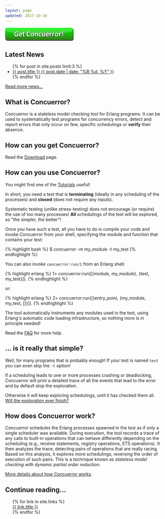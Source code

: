```yaml
---
layout: page
updated: 2017-10-16
---
```


<div class="download-link">
<a href="./download"><img src="./images/get_concuerror_button.png" alt="Get Concuerror!"></a>
</div>

## Latest News

<ul class="post-list">
    {% for post in site.posts limit:3 %}
    <li>
    <article>
    <a href="{{ post.url }}">
        {{ post.title }}
        <span class="entry-date">
            <time datetime="{{ post.date | date_to_xmlschema }}">
                {{ post.date | date: "%B %d, %Y" }}
            </time>
        </span>
    </a>
    </article>
    </li>
    {% endfor %}
</ul>

[Read more news...](/news)

## What is Concuerror?

Concuerror is a stateless model checking tool for Erlang programs. It can be used to systematically test programs for concurrency errors, detect and report errors that only occur on few, specific schedulings or **verify** their absence.

## How can you get Concuerror?

Read the [Download](/download) page.

## How can you use Concuerror?

You might find one of the [Tutorials](/tutorials) useful!

In short, you need a test that is **terminating** (ideally in any scheduling of the processes) and **closed** (does not require any inputs).

Systematic testing (unlike stress-testing) does not encourage (or require) the use of too many processes! **All** schedulings of the test will be explored, so "the simpler, the better"!

Once you have such a test, all you have to do is compile your code and invoke Concuerror from your shell, specifying the module and function that contains your test:

{% highlight bash %}
$ concuerror -m my_module -t my_test
{% endhighlight %}

You can also invoke `concuerror:run/1` from an Erlang shell:

{% highlight erlang %}
1> concuerror:run([{module, my_module}, {test, my_test}]).
{% endhighlight %}

or:

{% highlight erlang %}
2> concuerror:run([{entry_point, {my_module, my_test, []}]).
{% endhighlight %}

The tool automatically instruments any modules used in the test,
using Erlang's automatic code loading infrastructure,
so nothing more is in principle needed!

Read the [FAQ](/faq) for more help.

## ... is it really that simple?

Well, for many programs that is probably enough!
If your test is named `test` you can even skip the `-t` option!

If a scheduling leads to one or more processes crashing or
deadlocking, Concuerror will print a detailed trace of all the events
that lead to the error and by default stop the exploration.

Otherwise it will keep exploring schedulings, until it has checked them all. [Will the exploration ever finish?](/faq/#will-the-exploration-ever-finish)

## How does Concuerror work?

Concuerror schedules the Erlang processes spawned in the test as if only a single scheduler was available.
During execution, the tool records a trace of any calls to built-in operations that can behave differently depending on the scheduling (e.g., receive statements, registry operations, ETS operations).
It then analyzes the trace, detecting pairs of operations that are really racing.
Based on this analysis, it explores more schedulings, reversing the order of execution of such pairs. This is a technique known as _stateless model checking with dynamic partial order reduction_.

[More details about how Concuerror works](/faq/#how-does-concuerror-work-extended).

## Continue reading...

<ul style="list-style: none;">
  {% for link in site.links %}
    <li>
      <a href="{{ link.url }}">{{ link.title }}</a>
    </li>
  {% endfor %}
</ul>
